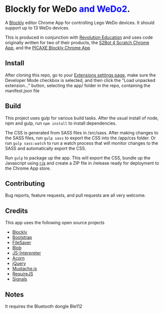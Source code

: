 Blockly for WeDo <span style="color:blue">and WeDo2</span>.
=
A [Blockly](https://developers.google.com/blockly/) editor Chrome App for controlling Lego WeDo devices. It should support up to 13 WeDo devices.

This is produced in conjunction with [Revolution Education](http://www.rev-ed.co.uk/) and uses code originally written for two of their products, the [S2Bot 4 Scratch Chrome App](https://chrome.google.com/webstore/detail/s2bot-4-scratch/pllkalmkifgmanfoghenhgafbcpbicdj), and the [PICAXE Blockly Chrome App](https://chrome.google.com/webstore/detail/picaxe-blockly/hhdlapnjifkkcpghcapopejopnbpapnb)

Install
-
After cloning this repo, go to your [Extensions settings page](chrome://extensions/), make sure the Developer Mode checkbox is selected, and then click the "Load unpacked extension..." button, selecting the app/ folder in the repo, containing the manifest.json file

Build
-
This project uses gulp for various build tasks. After the usual install of node, npm and gulp, run `npm install` to install dependencies.

The CSS is generated from SASS files in /src/sass. After making changes to the SASS files, run `gulp sass` to export the CSS into the /app/css folder. Or run `gulp sass:watch` to run a watch process that will monitor changes to the SASS and automatically export the CSS.

Run `gulp` to package up the app. This will export the CSS, bundle up the Javascript using [r.js](https://github.com/jrburke/r.js/) and create a ZIP file in /release ready for deployment to the Chrome App store.

Contributing
-
Bug reports, feature requests, and pull requests are all very welcome.

Credits
-
This app uses the following open source projects

- [Blockly](https://developers.google.com/blockly/)
- [Bootstrap](http://getbootstrap.com/)
- [FileSaver](https://github.com/eligrey/FileSaver.js)
- [Blob](https://github.com/eligrey/Blob.js/)
- [JS-Interpreter](https://github.com/NeilFraser/JS-Interpreter)
- [Acorn](https://github.com/marijnh/acorn)
- [jQuery](https://github.com/jquery/jquery)
- [Mustache.js](https://github.com/janl/mustache.js)
- [RequireJS](https://github.com/jrburke/requirejs)
- [Signals](https://github.com/millermedeiros/js-signals)

Notes
-
It requires the Bluetooth dongle Ble112
